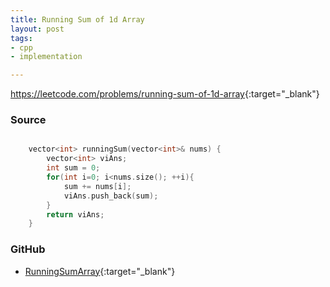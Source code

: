 ```yaml
---
title: Running Sum of 1d Array
layout: post
tags:
- cpp
- implementation

---
```


<https://leetcode.com/problems/running-sum-of-1d-array>{:target="_blank"}

### Source

```cpp

    vector<int> runningSum(vector<int>& nums) {
        vector<int> viAns;
        int sum = 0;
        for(int i=0; i<nums.size(); ++i){
            sum += nums[i];
            viAns.push_back(sum);
        }
        return viAns;
    }

```

### GitHub

- [RunningSumArray](<https://github.com/coolwindjo/algoguru/tree/master/_posts/Done/RunningSumArray>){:target="_blank"}

